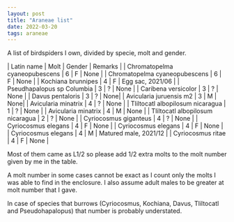 ```yaml
---
layout: post
title: "Araneae list"
date: 2022-03-20
tags: araneae
---
```


A list of birdspiders I own, divided by specie, molt and gender.

| Latin name | Molt | Gender | Remarks |
| Chromatopelma cyaneopubescens | 6 | F | None |
| Chromatopelma cyaneopubescens | 6 | F | None |
| Kochiana brunnipes | 4 | F | Egg sac, 2021/06 |
| Pseudhapalopus sp Columbia | 3 | ? | None |
| Caribena versicolor | 3 | ? | None |
| Davus pentaloris | 3 | ? | None|
| Avicularia juruensis m2 | 3 | M | None|
| Avicularia minatrix | 4 | ? | None |
| Tliltocatl albopilosum nicaragua | 1 | ? | None |
| Avicularia minatrix | 4 | M | None |
| Tliltocatl albopilosum nicaragua | 2 | ? | None |
| Cyriocosmus giganteus | 4 | ? | None |
| Cyriocosmus elegans | 4 | F | None |
| Cyriocosmus elegans | 4 | F | None |
| Cyriocosmus elegans | 4 | M | Matured male, 2021/12 |
| Cyriocosmus ritae | 4 | F | None |

Most of them came as L1/2 so please add 1/2 extra molts to the molt number given by me in the table.

A molt number in some cases cannot be exact as I count only the molts I was able to find in the enclosure. I also assume adult males to be greater at molt number that I gave.

In case of species that burrows (Cyriocosmus, Kochiana, Davus, Tliltocatl and Pseudohapalopus) that number is probably understated.

